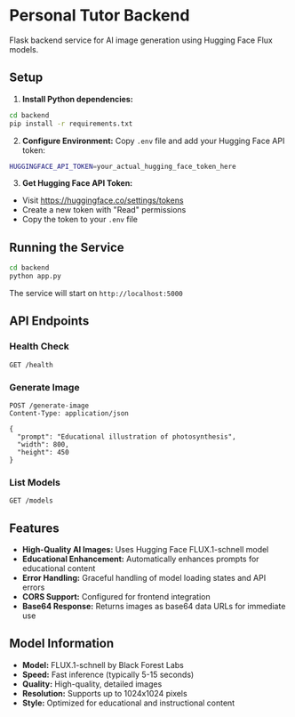 # Personal Tutor Backend

Flask backend service for AI image generation using Hugging Face Flux models.

## Setup

1. **Install Python dependencies:**
```bash
cd backend
pip install -r requirements.txt
```

2. **Configure Environment:**
Copy `.env` file and add your Hugging Face API token:
```bash
HUGGINGFACE_API_TOKEN=your_actual_hugging_face_token_here
```

3. **Get Hugging Face API Token:**
- Visit https://huggingface.co/settings/tokens
- Create a new token with "Read" permissions
- Copy the token to your `.env` file

## Running the Service

```bash
cd backend
python app.py
```

The service will start on `http://localhost:5000`

## API Endpoints

### Health Check
```
GET /health
```

### Generate Image
```
POST /generate-image
Content-Type: application/json

{
  "prompt": "Educational illustration of photosynthesis",
  "width": 800,
  "height": 450
}
```

### List Models
```
GET /models
```

## Features

- **High-Quality AI Images:** Uses Hugging Face FLUX.1-schnell model
- **Educational Enhancement:** Automatically enhances prompts for educational content
- **Error Handling:** Graceful handling of model loading states and API errors
- **CORS Support:** Configured for frontend integration
- **Base64 Response:** Returns images as base64 data URLs for immediate use

## Model Information

- **Model:** FLUX.1-schnell by Black Forest Labs
- **Speed:** Fast inference (typically 5-15 seconds)
- **Quality:** High-quality, detailed images
- **Resolution:** Supports up to 1024x1024 pixels
- **Style:** Optimized for educational and instructional content